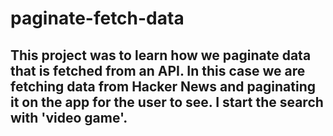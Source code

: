 # paginate-fetch-data
## This project was to learn how we paginate data that is fetched from an API. In this case we are fetching data from Hacker News and paginating it on the app for the user to see. I start the search with 'video game'.
